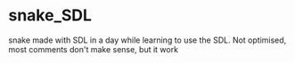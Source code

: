 # snake_SDL
snake made with SDL in a day while learning to use the SDL.
Not optimised, most comments don't make sense, but it work
